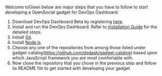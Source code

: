 Welcome toGiven below are major steps that you have to follow to start developing a OpenSocial gadget for DevOps Dashboard:
1. Download DevOps Dashboard Beta by registering [here](http://www.cccqcommunity.com/dashboard_beta.html).
2. Install and run the DevOps Dashboard. Refer to [Installation Guide](http://www.cccqcommunity.com/uploads/1/0/2/7/102707030/1.installation_guide.pdf) for the detailed steps.
3. Install [Git](https://git-scm.com/book/en/v2/Getting-Started-Installing-Git).
4. Install [Node.js](https://nodejs.org/en/download/).
5. Choose any one of the repositories from among those listed under gadget-catalog(https://github.com/dodash/gadget-catalog) based upon which JavaScript framework you are most comfortable with.
6. Now clone the repository that you chose in the previous step and follow its README file to get started with developing your gadget
